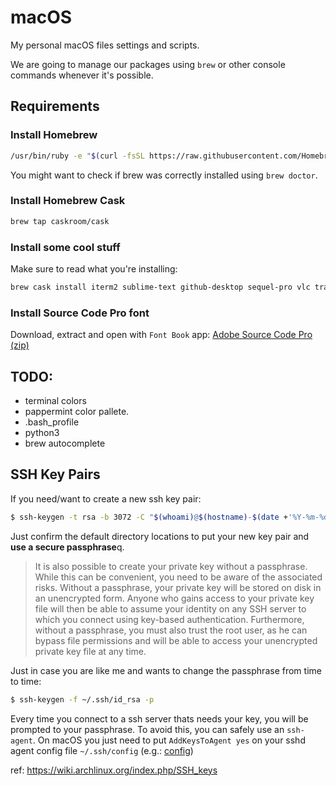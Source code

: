 # macOS
My personal macOS files settings and scripts.

We are going to manage our packages using `brew` or other console commands whenever it's possible.

## Requirements


### Install Homebrew

```bash
/usr/bin/ruby -e "$(curl -fsSL https://raw.githubusercontent.com/Homebrew/install/master/install)"
```

You might want to check if brew was correctly installed using `brew doctor`.


### Install Homebrew Cask

```bash
brew tap caskroom/cask
```

### Install some cool stuff

Make sure to read what you're installing:

```bash
brew cask install iterm2 sublime-text github-desktop sequel-pro vlc transmission  firefox google-chrome
```

### Install Source Code Pro font 

Download, extract and open with `Font Book` app:
[Adobe Source Code Pro (zip)](https://github.com/adobe-fonts/source-code-pro/archive/2.030R-ro/1.050R-it.zip)


## TODO:
- terminal colors
- pappermint color pallete.
- .bash_profile
- python3 
- brew autocomplete


## SSH Key Pairs

If you need/want to create a new ssh key pair:

```bash
$ ssh-keygen -t rsa -b 3072 -C "$(whoami)@$(hostname)-$(date +'%Y-%m-%d')"
```
Just confirm the default directory locations to put your new key pair and **use a secure passphrase**q.

> It is also possible to create your private key without a passphrase. While this can be convenient, you need to be aware of the associated risks. Without a passphrase, your private key will be stored on disk in an unencrypted form. Anyone who gains access to your private key file will then be able to assume your identity on any SSH server to which you connect using key-based authentication. Furthermore, without a passphrase, you must also trust the root user, as he can bypass file permissions and will be able to access your unencrypted private key file at any time.


Just in case you are like me and wants to change the passphrase from time to time:

```bash
$ ssh-keygen -f ~/.ssh/id_rsa -p
```

Every time you connect to a ssh server thats needs your key, you will be prompted to your passphrase. To avoid this, you can safely use an `ssh-agent`.
On macOS you just need to put `AddKeysToAgent yes` on your sshd agent config file `~/.ssh/config` (e.g.: [config](https://github.com/RodrigoJimmy/macOS/blob/master/files/ssh_config))

ref: https://wiki.archlinux.org/index.php/SSH_keys
